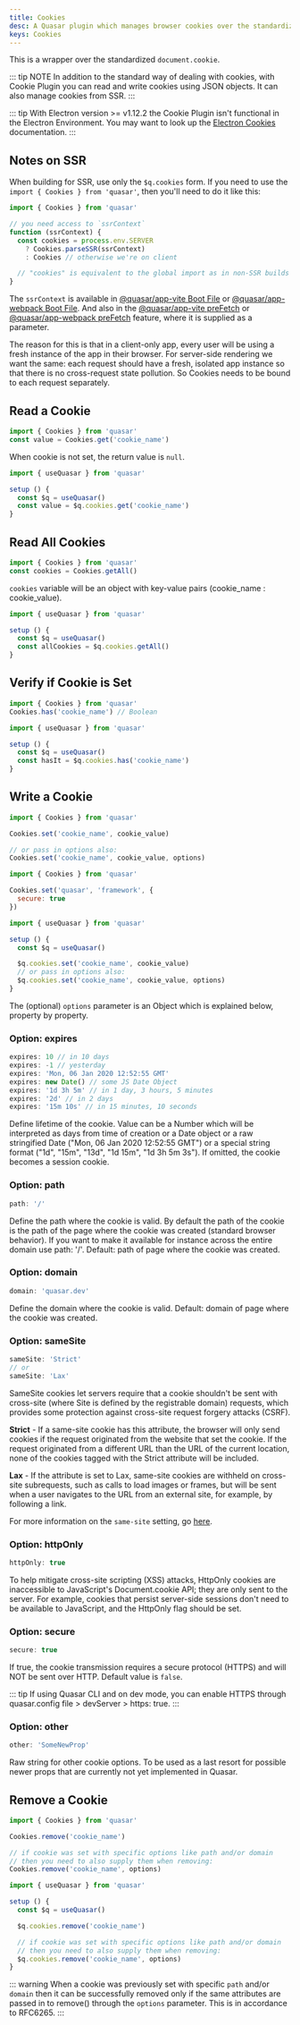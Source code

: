 ```yaml
---
title: Cookies
desc: A Quasar plugin which manages browser cookies over the standardized 'document.cookie', making it easy to read and write cookies even with SSR apps.
keys: Cookies
---
```

This is a wrapper over the standardized `document.cookie`.

::: tip NOTE
In addition to the standard way of dealing with cookies, with Cookie Plugin you can read and write cookies using JSON objects. It can also manage cookies from SSR.
:::

<doc-api file="Cookies" />

::: tip
With Electron version >= v1.12.2 the Cookie Plugin isn't functional in the Electron Environment. You may want to look up the [Electron Cookies](https://www.electronjs.org/docs/api/cookies) documentation.
:::

<doc-installation plugins="Cookies" />

## Notes on SSR
When building for SSR, use only the `$q.cookies` form. If you need to use the `import { Cookies } from 'quasar'`, then you'll need to do it like this:

```js
import { Cookies } from 'quasar'

// you need access to `ssrContext`
function (ssrContext) {
  const cookies = process.env.SERVER
    ? Cookies.parseSSR(ssrContext)
    : Cookies // otherwise we're on client

  // "cookies" is equivalent to the global import as in non-SSR builds
}
```

The `ssrContext` is available in [@quasar/app-vite Boot File](/quasar-cli-vite/boot-files) or [@quasar/app-webpack Boot File](/quasar-cli-webpack/boot-files). And also in the [@quasar/app-vite preFetch](/quasar-cli-vite/prefetch-feature) or [@quasar/app-webpack preFetch](/quasar-cli-webpack/prefetch-feature) feature, where it is supplied as a parameter.

The reason for this is that in a client-only app, every user will be using a fresh instance of the app in their browser. For server-side rendering we want the same: each request should have a fresh, isolated app instance so that there is no cross-request state pollution. So Cookies needs to be bound to each request separately.


## Read a Cookie

```js Outside of a Vue file
import { Cookies } from 'quasar'
const value = Cookies.get('cookie_name')
```

When cookie is not set, the return value is `null`.

```js Inside of a Vue file
import { useQuasar } from 'quasar'

setup () {
  const $q = useQuasar()
  const value = $q.cookies.get('cookie_name')
}
```

## Read All Cookies

```js Outside of a Vue file
import { Cookies } from 'quasar'
const cookies = Cookies.getAll()
```

`cookies` variable will be an object with key-value pairs (cookie_name : cookie_value).

```js Inside of a Vue file
import { useQuasar } from 'quasar'

setup () {
  const $q = useQuasar()
  const allCookies = $q.cookies.getAll()
}
```

## Verify if Cookie is Set

```js Outside of a Vue file
import { Cookies } from 'quasar'
Cookies.has('cookie_name') // Boolean
```

```js Inside of a Vue file
import { useQuasar } from 'quasar'

setup () {
  const $q = useQuasar()
  const hasIt = $q.cookies.has('cookie_name')
}
```

## Write a Cookie

```js Outside of a Vue file
import { Cookies } from 'quasar'

Cookies.set('cookie_name', cookie_value)

// or pass in options also:
Cookies.set('cookie_name', cookie_value, options)
```

```js Outside of a Vue file
import { Cookies } from 'quasar'

Cookies.set('quasar', 'framework', {
  secure: true
})
```

```js Inside of a Vue file
import { useQuasar } from 'quasar'

setup () {
  const $q = useQuasar()

  $q.cookies.set('cookie_name', cookie_value)
  // or pass in options also:
  $q.cookies.set('cookie_name', cookie_value, options)
}
```

The (optional) `options` parameter is an Object which is explained below, property by property.

### Option: expires

```js
expires: 10 // in 10 days
expires: -1 // yesterday
expires: 'Mon, 06 Jan 2020 12:52:55 GMT'
expires: new Date() // some JS Date Object
expires: '1d 3h 5m' // in 1 day, 3 hours, 5 minutes
expires: '2d' // in 2 days
expires: '15m 10s' // in 15 minutes, 10 seconds
```

Define lifetime of the cookie. Value can be a Number which will be interpreted as days from time of creation or a Date object or a raw stringified Date ("Mon, 06 Jan 2020 12:52:55 GMT") or a special string format ("1d", "15m", "13d", "1d 15m", "1d 3h 5m 3s"). If omitted, the cookie becomes a session cookie.

### Option: path

```js
path: '/'
```

Define the path where the cookie is valid. By default the path of the cookie is the path of the page where the cookie was created (standard browser behavior). If you want to make it available for instance across the entire domain use path: '/'. Default: path of page where the cookie was created.

### Option: domain

```js
domain: 'quasar.dev'
```

Define the domain where the cookie is valid. Default: domain of page where the cookie was created.

### Option: sameSite

```js
sameSite: 'Strict'
// or
sameSite: 'Lax'
```

SameSite cookies let servers require that a cookie shouldn't be sent with cross-site (where Site is defined by the registrable domain) requests, which provides some protection against cross-site request forgery attacks (CSRF).

**Strict** - If a same-site cookie has this attribute, the browser will only send cookies if the request originated from the website that set the cookie. If the request originated from a different URL than the URL of the current location, none of the cookies tagged with the Strict attribute will be included.

**Lax** - If the attribute is set to Lax, same-site cookies are withheld on cross-site subrequests, such as calls to load images or frames, but will be sent when a user navigates to the URL from an external site, for example, by following a link.

For more information on the `same-site` setting, go [here](https://web.dev/samesite-cookies-explained/).

### Option: httpOnly

```js
httpOnly: true
```

To help mitigate cross-site scripting (XSS) attacks, HttpOnly cookies are inaccessible to JavaScript's Document.cookie API; they are only sent to the server. For example, cookies that persist server-side sessions don't need to be available to JavaScript, and the HttpOnly flag should be set.

### Option: secure

```js
secure: true
```

If true, the cookie transmission requires a secure protocol (HTTPS) and will NOT be sent over HTTP. Default value is `false`.

::: tip
If using Quasar CLI and on dev mode, you can enable HTTPS through quasar.config file > devServer > https: true.
:::

### Option: other

```js
other: 'SomeNewProp'
```

Raw string for other cookie options. To be used as a last resort for possible newer props that are currently not yet implemented in Quasar.

## Remove a Cookie

```js Outside of a Vue file
import { Cookies } from 'quasar'

Cookies.remove('cookie_name')

// if cookie was set with specific options like path and/or domain
// then you need to also supply them when removing:
Cookies.remove('cookie_name', options)
```

```js Inside of a Vue file
import { useQuasar } from 'quasar'

setup () {
  const $q = useQuasar()

  $q.cookies.remove('cookie_name')

  // if cookie was set with specific options like path and/or domain
  // then you need to also supply them when removing:
  $q.cookies.remove('cookie_name', options)
}
```

::: warning
When a cookie was previously set with specific `path` and/or `domain` then it can be successfully removed only if the same attributes are passed in to remove() through the `options` parameter. This is in accordance to RFC6265.
:::

